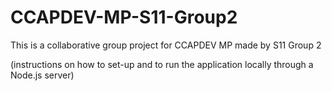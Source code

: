# CCAPDEV-MP-S11-Group2
This is a collaborative group project for CCAPDEV MP made by S11 Group 2

(instructions on how to set-up and to run the application locally through a Node.js server)
